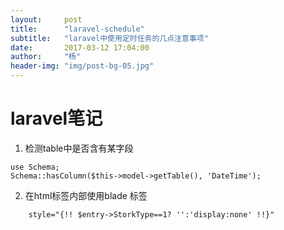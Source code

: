 ```yaml
---
layout:     post
title:      "laravel-schedule"
subtitle:   "laravel中使用定时任务的几点注意事项"
date:       2017-03-12 17:04:00
author:     "杨"
header-img: "img/post-bg-05.jpg"
---
```


# laravel笔记

1. 检测table中是否含有某字段

    
```
use Schema;
Schema::hasColumn($this->model->getTable(), 'DateTime');

```

2. 在html标签内部使用blade 标签


```
    style="{!! $entry->StorkType==1? '':'display:none' !!}" 
 
```


